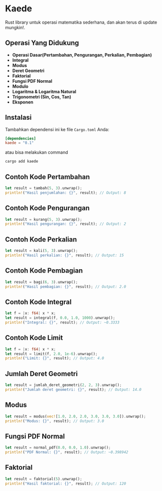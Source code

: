 # Kaede
Rust library untuk operasi matematika sederhana, dan akan terus di update mungkin!.

## Operasi Yang Didukung
- **Operasi Dasar(Pertambahan, Pengurangan, Perkalian, Pembagian)**
- **Integral**
- **Modus**
- **Deret Geometri**
- **Faktorial**
- **Fungsi PDF Normal**
- **Modulo**
- **Logaritma & Logaritma Natural**
- **Trigonometri (Sin, Cos, Tan)**
- **Eksponen**


## Instalasi
Tambahkan dependensi ini ke file `Cargo.toml` Anda:

```toml
[dependencies]
kaede = "0.1"
```
atau bisa melakukan command
```sh
cargo add kaede
```
## Contoh Kode Pertambahan
```rust
let result = tambah(5, 3).unwrap();
println!("Hasil penjumlahan: {}", result); // Output: 8
```
## Contoh Kode Pengurangan
```rust
let result = kurang(5, 3).unwrap();
println!("Hasil pengurangan: {}", result); // Output: 2
```
## Contoh Kode Perkalian
```rust
let result = kali(5, 3).unwrap();
println!("Hasil perkalian: {}", result); // Output: 15
```
## Contoh Kode Pembagian
```rust
let result = bagi(6, 3).unwrap();
println!("Hasil pembagian: {}", result); // Output: 2.0
```
## Contoh Kode Integral
```rust
let f = |x: f64| x * x;
let result = integral(f, 0.0, 1.0, 1000).unwrap();
println!("Integral: {}", result); // Output: ~0.3333
```
## Contoh Kode Limit
```rust
let f = |x: f64| x * x;
let result = limit(f, 2.0, 1e-6).unwrap();
println!("Limit: {}", result); // Output: 4.0
```
## Jumlah Deret Geometri
```rust
let result = jumlah_deret_geometri(2, 2, 3).unwrap();
println!("Jumlah deret geometri: {}", result); // Output: 14.0
```
## Modus
```rust
let result = modus(vec![1.0, 2.0, 2.0, 3.0, 3.0, 3.0]).unwrap();
println!("Modus: {}", result); // Output: 3.0
```
## Fungsi PDF Normal
```rust
let result = normal_pdf(0.0, 0.0, 1.0).unwrap();
println!("PDF Normal: {}", result); // Output: ~0.398942
```
## Faktorial
```rust
let result = faktorial(5).unwrap();
println!("Hasil faktorial: {}", result); // Output: 120
```